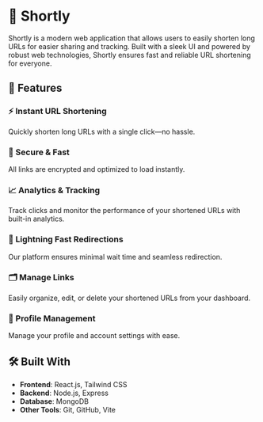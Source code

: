 # 📎 Shortly

Shortly is a modern web application that allows users to easily shorten long URLs for easier sharing and tracking. Built with a sleek UI and powered by robust web technologies, Shortly ensures fast and reliable URL shortening for everyone.

## 🚀 Features

### ⚡ Instant URL Shortening

Quickly shorten long URLs with a single click—no hassle.

### 🔐 Secure & Fast

All links are encrypted and optimized to load instantly.

### 📈 Analytics & Tracking

Track clicks and monitor the performance of your shortened URLs with built-in analytics.

### 🚀 Lightning Fast Redirections

Our platform ensures minimal wait time and seamless redirection.

### 🗂️ Manage Links

Easily organize, edit, or delete your shortened URLs from your dashboard.

### 👤 Profile Management

Manage your profile and account settings with ease.

## 🛠️ Built With

- **Frontend**: React.js, Tailwind CSS
- **Backend**: Node.js, Express
- **Database**: MongoDB
- **Other Tools**: Git, GitHub, Vite

